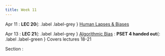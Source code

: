 ```yaml
---
title: Week 11
---
```


Apr 11
: **LEC 20**{: .label .label-grey } [Human Lapses & Biases](#)


Apr 13
: **LEC 21**{: .label .label-grey } [Algorithmic Bias](#)
: **PSET 4 handed out**{: .label .label-green } Covers lectures 18-21

Section
:
